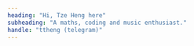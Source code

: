 ```yaml
---
heading: "Hi, Tze Heng here"
subheading: "A maths, coding and music enthusiast."
handle: "ttheng (telegram)"
---
```

